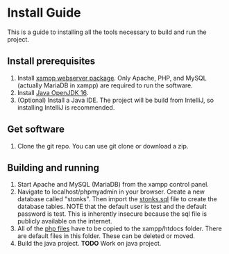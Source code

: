 # Install Guide

This is a guide to installing all the tools necessary to build and run the project.

## Install prerequisites

1. Install [xampp webserver package](https://www.apachefriends.org/download.html). Only Apache, PHP, and MySQL (actually MariaDB in xampp) are required to run the software.
2. Install [Java OpenJDK 16](https://jdk.java.net/archive/).
3. (Optional) Install a Java IDE. The project will be build from IntelliJ, so installing IntelliJ is recommended.

## Get software

1. Clone the git repo. You can use git clone or download a zip.

## Building and running

1. Start Apache and MySQL (MariaDB) from the xampp control panel.
2. Navigate to localhost/phpmyadmin in your browser. Create a new database called "stonks". Then import the [stonks.sql](../src/sql/stonks.sql) file to create the database tables. NOTE that the default user is test and the default password is test. This is inherently insecure because the sql file is publicly available on the internet. 
3. All of the [php files](../src/php/) have to be copied to the xampp/htdocs folder. There are default files in this folder. These can be deleted or moved.
4. Build the java project. __TODO__ Work on java project.